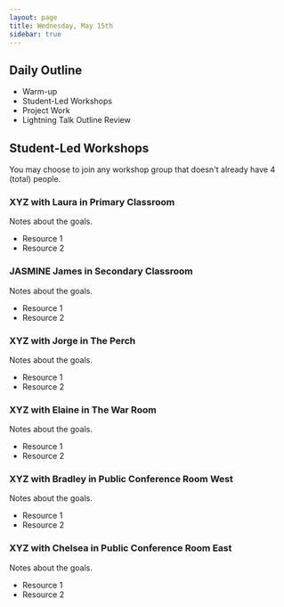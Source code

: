 ```yaml
---
layout: page
title: Wednesday, May 15th
sidebar: true
---
```


## Daily Outline

* Warm-up
* Student-Led Workshops
* Project Work
* Lightning Talk Outline Review

## Student-Led Workshops

You may choose to join any workshop group that doesn't already have 4 (total) people.

### XYZ with Laura in Primary Classroom

Notes about the goals.

* Resource 1
* Resource 2

### JASMINE James in Secondary Classroom

Notes about the goals.

* Resource 1
* Resource 2

### XYZ with Jorge in The Perch

Notes about the goals.

* Resource 1
* Resource 2

### XYZ with Elaine in The War Room

Notes about the goals.

* Resource 1
* Resource 2

### XYZ with Bradley in Public Conference Room West

Notes about the goals.

* Resource 1
* Resource 2

### XYZ with Chelsea in Public Conference Room East

Notes about the goals.

* Resource 1
* Resource 2

